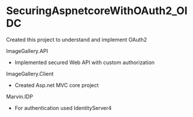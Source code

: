 # SecuringAspnetcoreWithOAuth2_OIDC

Created this project to understand and implement OAuth2

ImageGallery.API
- Implemented secured Web API with custom authorization

ImageGallery.Client
- Created Asp.net MVC core project

Marvin.IDP
- For authentication used IdentityServer4